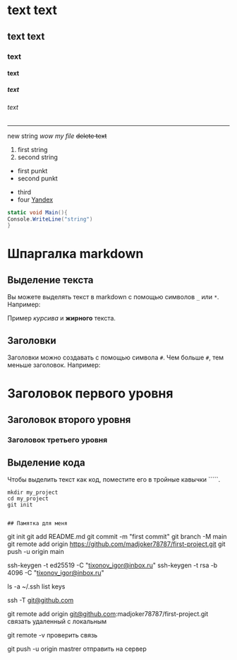 # text  text

## text text

### text

#### text

##### text

###### text

---


new string *wow my file*  ~~delete text~~

1. first string
2. second string

* first punkt
* second punkt
- third
- four
[Yandex](https://yandex.ru "this title yandex")

```c#
static void Main(){
Console.WriteLine("string")
}
```

# Шпаргалка markdown

## Выделение текста

Вы можете выделять текст в markdown с помощью символов `_` или `*`. Например:

Пример _курсива_ и **жирного** текста.

## Заголовки

Заголовки можно создавать с помощью символа `#`. Чем больше `#`, тем меньше заголовок. Например:

# Заголовок первого уровня
## Заголовок второго уровня
### Заголовок третьего уровня

## Выделение кода

Чтобы выделить текст как код, поместите его в тройные кавычки `````. 

```
mkdir my_project
cd my_project
git init


## Памятка для меня

```
git init
git add README.md
git commit -m "first commit"
git branch -M main
git remote add origin https://github.com/madjoker78787/first-project.git
git push -u origin main

ssh-keygen -t ed25519 -C "tixonov_igor@inbox.ru"
ssh-keygen -t rsa -b 4096 -C "tixonov_igor@inbox.ru"

ls -a ~/.ssh list keys

ssh -T git@github.com


git remote add origin git@github.com:madjoker78787/first-project.git связать удаленный с локальным
 
git remote -v проверить связь
 
 
git push -u origin mastrer отправить на сервер
```
